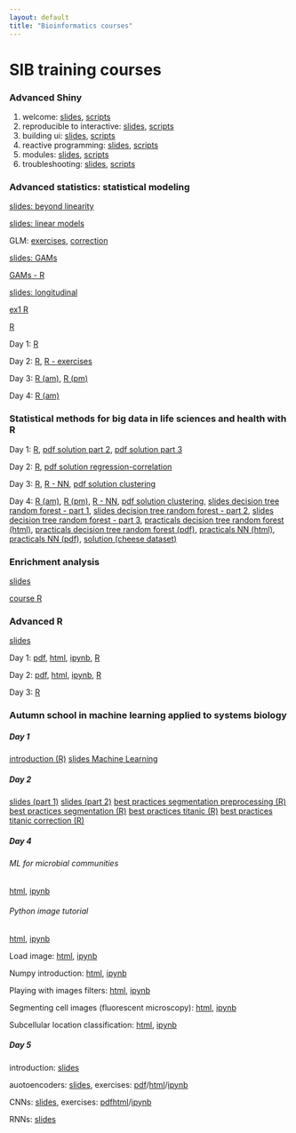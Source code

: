 ```yaml
---
layout: default
title: "Bioinformatics courses"
---
```


# SIB training courses


### Advanced Shiny

 <ol>
  <li>welcome: <a href="SIB_shiny_dec2019/00-welcome.pdf">slides</a>, <a href="SIB_shiny_dec2019/00-welcome.pdf">scripts</a></li>
  <li>reproducible to interactive: <a href="SIB_shiny_dec2019/01-reproducible-to-interactive.pdf">slides</a>, <a href="SIB_shiny_dec2019/01-reproducible-to-interactive">scripts</a></li>
  <li>building ui: <a href="SIB_shiny_dec2019/02-building-ui.pdf">slides</a>, <a href="SIB_shiny_dec2019/02-building-ui">scripts</a></li>
  <li>reactive programming: <a href="SIB_shiny_dec2019/03-reactive-programming.pdf">slides</a>, <a href="SIB_shiny_dec2019/03-react-prog">scripts</a></li>
  <li>modules: <a href="SIB_shiny_dec2019/04-modules.pdf">slides</a>, <a href="SIB_shiny_dec2019/04-modules">scripts</a></li>
  <li>troubleshooting: <a href="SIB_shiny_dec2019/05-troubleshooting.pdf">slides</a>, <a href="SIB_shiny_dec2019/05-troubleshooting">scripts</a></li>
</ol> 


### Advanced statistics: statistical modeling 

<a href="SIB_advancedStat_2018/20180820-Beyond_linearity.pdf">slides: beyond linearity</a>

<a href="SIB_advancedStat_2018/20180820-linearmodels-print.pdf">slides: linear models</a>

GLM: <a href="SIB_advancedStat_2018/GLM_exo.html">exercises</a>, <a href="SIB_advancedStat_2018/correction_GLM.pdf">correction</a>

<a href="SIB_advancedStat_2018/gams_v1.pdf">slides: GAMs</a>

<a href="SIB_advancedStat_2018/gam_Q_Aug23,2018.R">GAMs - R</a>

<a href="SIB_advancedStat_2018/longitudinal_v1.pdf">slides: longitudinal</a>

<a href="SIB_advancedStat_2018/SIB_advancedStat_2018/ex1.R">ex1 R</a>

<a href="SIB_advancedStat_2018/day1.R">R</a>

Day 1: <a href="SIB_advancedStat_2018/day1.R">R</a>

Day 2: <a href="SIB_advancedStat_2018/day2.R">R</a>, <a href="SIB_advancedStat_2018/day2_exercises.R">R - exercises</a>

Day 3: <a href="SIB_advancedStat_2018/day3_am.R">R (am)</a>, <a href="SIB_advancedStat_2018/day3_pm.R">R (pm)</a>

Day 4: <a href="SIB_advancedStat_2018/day4_am.R">R (am)</a>

### Statistical methods for big data in life sciences and health with R 

Day 1: <a href="SIB_SMBD_2018/day1.R">R</a>,  <a href="SIB_SMBD_2018/day1-solution-part2.pdf">pdf solution part 2</a>, <a href="SIB_SMBD_2018/day1-solution-part3.pdf">pdf solution part 3</a>

Day 2: <a href="SIB_SMBD_2018/day2.R">R</a>,  <a href="SIB_SMBD_2018/day2-solution_regression_correlation.pdf">pdf solution regression-correlation</a>

Day 3: <a href="SIB_SMBD_2018/day3.R">R</a>, <a href="SIB_SMBD_2018/day3_NN.R">R - NN</a>, <a href="SIB_SMBD_2018/day3-solution_clustering.pdf">pdf solution clustering</a>

Day 4: <a href="SIB_SMBD_2018/day4.R">R (am)</a>, <a href="SIB_SMBD_2018/day4_afternoon.R">R (pm)</a>, <a href="SIB_SMBD_2018/day3_NN.R">R - NN</a>, <a href="SIB_SMBD_2018/day3-solution_clustering.pdf">pdf solution clustering</a>, <a href="SIB_SMBD_2018/Day4_Lecture_neuralNet_decisionTree_randomForest_1.pdf">slides decision tree random forest - part 1</a>, <a href="SIB_SMBD_2018/Day4_Lecture_neuralNet_decisionTree_randomForest_2.pdf">slides decision tree random forest - part 2</a>, <a href="SIB_SMBD_2018/Day4_Lecture_neuralNet_decisionTree_randomForest_3.pdf">slides decision tree random forest - part 3</a>, <a href="SIB_SMBD_2018/Day4_Practicals_Decision_Tree_Random_Forest.html">practicals decision tree random forest (html)</a>, <a href="SIB_SMBD_2018/Day4_Practicals_Decision_Tree_Random_Forest.pdf">practicals decision tree random forest (pdf)</a>, <a href="SIB_SMBD_2018/Day4_Practicals_Neural_Network.html">practicals NN (html)</a>,  <a href="SIB_SMBD_2018/Day4_Practicals_Neural_Network.pdf">practicals NN (pdf)</a>,  <a href="SIB_SMBD_2018/solutionCheesedataset.txt">solution (cheese dataset)</a>


### Enrichment analysis 

<a href="SIB_enrichmentAnalysis_2018/Enrichment_analysis_lecture_solution.pdf">slides</a>

<a href="SIB_enrichmentAnalysis_2018/21_03_course.R">course R</a>

### Advanced R 

<a href="SIB_advancedR_2017/slides_advancedR.pdf">slides</a>

Day 1: <a href="SIB_advancedR_2017/day1.pdf">pdf</a>,  <a href="SIB_advancedR_2017/day1.html">html</a>,  <a href="SIB_advancedR_2017/day1.ipynb">ipynb</a>,  <a href="SIB_advancedR_2017/day1.R">R</a>


Day 2: <a href="SIB_advancedR_2017/day2.pdf">pdf</a>,  <a href="SIB_advancedR_2017/day2.html">html</a>,  <a href="SIB_advancedR_2017/day2.ipynb">ipynb</a>,  <a href="SIB_advancedR_2017/day2.R">R</a>


Day 3: <a href="SIB_advancedR_2017/day3.R">R</a>
    

### Autumn school in machine learning applied to systems biology 

##### Day 1

<a href="SIB_machine_learning_Autumn_School_2017/day1/day1_introduction.R">introduction (R)</a>
<a href="SIB_machine_learning_Autumn_School_2017/day1/Machine_Learning.pdf">slides Machine Learning</a>

##### Day 2
<a href="SIB_machine_learning_Autumn_School_2017/day2/day2_eric.automn.school.november.2017_1.pdf">slides (part 1)</a>
<a href="SIB_machine_learning_Autumn_School_2017/day2/day2_eric.automn.school.november.2017_2.pdf">slides (part 2)</a>
<a href="SIB_machine_learning_Autumn_School_2017/day2/day2_bestpractices_segmentation_pre.processing.R">best practices segmentation preprocessing (R)</a>
<a href="SIB_machine_learning_Autumn_School_2017/day2/day2_bestpractices_segmentation.R">best practices segmentation (R)</a>
<a href="SIB_machine_learning_Autumn_School_2017/day2/day2_bestpractices_titanic.R">best practices titanic (R)</a>
<a href="SIB_machine_learning_Autumn_School_2017/day2/day2_bestpractices_titanic_correction.R">best practices titanic correction (R)</a>


##### Day 4

###### ML for microbial communities

<a href="SIB_machine_learning_Autumn_School_2017/day4/ML-for-microbial-communities-master/Machine_Learning_for_Microbial_Communities.html">html</a>, <a href="SIB_machine_learning_Autumn_School_2017/day4/ML-for-microbial-communities-master/Machine_Learning_for_Microbial_Communities.ipynb">ipynb</a>


###### Python image tutorial

<a href="SIB_machine_learning_Autumn_School_2017/day4/python-image-tutorial-master/Machine_Learning_for_Microbial_Communities.html">html</a>, <a href="SIB_machine_learning_Autumn_School_2017/day4/python-image-tutorial-master/Machine_Learning_for_Microbial_Communities.ipynb">ipynb</a>


Load image: <a href="SIB_machine_learning_Autumn_School_2017/day4/python-image-tutorial-master/Load_images.html">html</a>, <a href="SIB_machine_learning_Autumn_School_2017/day4/python-image-tutorial-master/Load_images.ipynb">ipynb</a>

Numpy introduction: <a href="SIB_machine_learning_Autumn_School_2017/day4/python-image-tutorial-master/Numpy_introduction.html">html</a>, <a href="SIB_machine_learning_Autumn_School_2017/day4/python-image-tutorial-master/Numpy_introduction.ipynb">ipynb</a>

Playing with images filters: <a href="SIB_machine_learning_Autumn_School_2017/day4/python-image-tutorial-master/Playing_with_images_filters.html">html</a>, <a href="SIB_machine_learning_Autumn_School_2017/day4/python-image-tutorial-master/Playing_with_images_filters.ipynb">ipynb</a>

Segmenting cell images (fluorescent microscopy): <a href="SIB_machine_learning_Autumn_School_2017/day4/python-image-tutorial-master/Segmenting_cell_images_fluorescent_microscopy.html">html</a>, <a href="SIB_machine_learning_Autumn_School_2017/day4/python-image-tutorial-master/Segmenting_cell_images_fluorescent_microscopy.ipynb">ipynb</a>

Subcellular location classification: <a href="SIB_machine_learning_Autumn_School_2017/day4/python-image-tutorial-master/Subcellular_Location_Classification.html">html</a>, <a href="SIB_machine_learning_Autumn_School_2017/day4/python-image-tutorial-master/Subcellular_Location_Classification.ipynb">ipynb</a>

##### Day 5

introduction: <a href="SIB_machine_learning_Autumn_School_2017/day5/DeepLearning_Intro.pdf">slides</a>

auotoencoders: <a href="SIB_machine_learning_Autumn_School_2017/day5/DeepLearning_Autoencoders.pdf">slides</a>, exercises: <a href="SIB_machine_learning_Autumn_School_2017/day5/ae.pdf">pdf</a>/<a href="SIB_machine_learning_Autumn_School_2017/day5/ae.html">html</a>/<a href="SIB_machine_learning_Autumn_School_2017/day5/ae.ipynb">ipynb</a>

CNNs: <a href="SIB_machine_learning_Autumn_School_2017/day5/DeepLearning_ConvolutionalNeuralNetworks.pdf">slides</a>, exercises: <a href="SIB_machine_learning_Autumn_School_2017/day5/cnn.pdf">pdf</a><a href="SIB_machine_learning_Autumn_School_2017/day5/cnn.html">html</a>/<a href="SIB_machine_learning_Autumn_School_2017/day5/cnn.ipynb">ipynb</a>

RNNs: <a href="SIB_machine_learning_Autumn_School_2017/day5/DeepLearning_RecurrentNeuralNetworks.pdf">slides</a>





